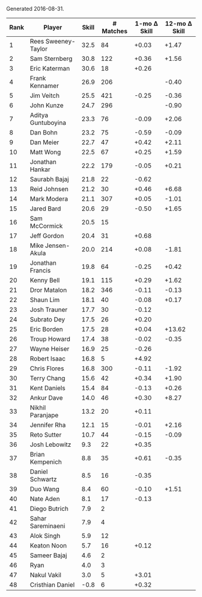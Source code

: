 Generated 2016-08-31.

| Rank | Player              | Skill | # Matches | 1-mo Δ Skill | 12-mo Δ Skill |
|------|---------------------|-------|-----------|--------------|---------------|
|    1 | Rees Sweeney-Taylor |  32.5 |        84 |        +0.03 |         +1.47 |
|    2 | Sam Sternberg       |  30.8 |       122 |        +0.36 |         +1.56 |
|    3 | Eric Katerman       |  30.6 |        18 |        +0.26 |               |
|    4 | Frank Kennamer      |  26.9 |       206 |              |         -0.40 |
|    5 | Jim Veitch          |  25.5 |       421 |        -0.25 |         -0.36 |
|    6 | John Kunze          |  24.7 |       296 |              |         -0.90 |
|    7 | Aditya Guntuboyina  |  23.3 |        76 |        -0.09 |         +2.06 |
|    8 | Dan Bohn            |  23.2 |        75 |        -0.59 |         -0.09 |
|    9 | Dan Meier           |  22.7 |        47 |        +0.42 |         +2.11 |
|   10 | Matt Wong           |  22.5 |        67 |        +0.25 |         +1.59 |
|   11 | Jonathan Hankar     |  22.2 |       179 |        -0.05 |         +0.21 |
|   12 | Saurabh Bajaj       |  21.8 |        22 |        -0.62 |               |
|   13 | Reid Johnsen        |  21.2 |        30 |        +0.46 |         +6.68 |
|   14 | Mark Modera         |  21.1 |       307 |        +0.05 |         -1.01 |
|   15 | Jared Bard          |  20.6 |        29 |        -0.50 |         +1.65 |
|   16 | Sam McCormick       |  20.5 |        15 |              |               |
|   17 | Jeff Gordon         |  20.4 |        31 |        +0.68 |               |
|   18 | Mike Jensen-Akula   |  20.0 |       214 |        +0.08 |         -1.81 |
|   19 | Jonathan Francis    |  19.8 |        64 |        -0.25 |         +0.42 |
|   20 | Kenny Bell          |  19.1 |       115 |        +0.29 |         +1.62 |
|   21 | Dror Matalon        |  18.2 |       346 |        -0.11 |         -0.13 |
|   22 | Shaun Lim           |  18.1 |        40 |        -0.08 |         +0.17 |
|   23 | Josh Trauner        |  17.7 |        30 |        -0.12 |               |
|   24 | Subrato Dey         |  17.5 |        26 |        +0.20 |               |
|   25 | Eric Borden         |  17.5 |        28 |        +0.04 |        +13.62 |
|   26 | Troup Howard        |  17.4 |        38 |        -0.02 |         -0.35 |
|   27 | Wayne Heiser        |  16.9 |        25 |        -0.26 |               |
|   28 | Robert Isaac        |  16.8 |         5 |        +4.92 |               |
|   29 | Chris Flores        |  16.8 |       300 |        -0.11 |         -1.92 |
|   30 | Terry Chang         |  15.6 |        42 |        +0.34 |         +1.90 |
|   31 | Kent Daniels        |  15.4 |        84 |        -0.13 |         +0.26 |
|   32 | Ankur Dave          |  14.0 |        46 |        +0.30 |         +8.27 |
|   33 | Nikhil Paranjape    |  13.2 |        20 |        +0.11 |               |
|   34 | Jennifer Rha        |  12.1 |        15 |        -0.01 |         +2.16 |
|   35 | Reto Sutter         |  10.7 |        44 |        -0.15 |         -0.09 |
|   36 | Josh Lebowitz       |   9.3 |        22 |        +0.35 |               |
|   37 | Brian Kempenich     |   8.8 |        35 |        +0.61 |         -0.35 |
|   38 | Daniel Schwartz     |   8.5 |        16 |        -0.35 |               |
|   39 | Duo Wang            |   8.4 |        60 |        -0.10 |         +1.51 |
|   40 | Nate Aden           |   8.1 |        17 |        -0.13 |               |
|   41 | Diego Butrich       |   7.9 |         2 |              |               |
|   42 | Sahar Sareminaeni   |   7.9 |         4 |              |               |
|   43 | Alok Singh          |   5.9 |        12 |              |               |
|   44 | Keaton Noon         |   5.7 |        16 |        +0.12 |               |
|   45 | Sameer Bajaj        |   4.6 |         2 |              |               |
|   46 | Ryan                |   4.0 |         3 |              |               |
|   47 | Nakul Vakil         |   3.0 |         5 |        +3.01 |               |
|   48 | Cristhian Daniel    |  -0.8 |         6 |        +0.32 |               |